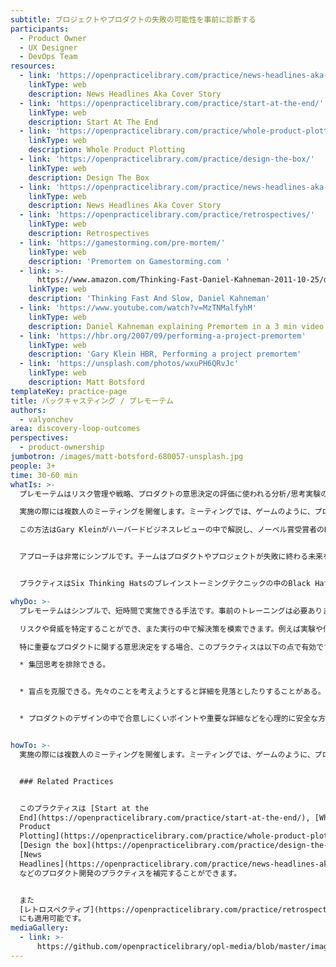 ```yaml
---
subtitle: プロジェクトやプロダクトの失敗の可能性を事前に診断する
participants:
  - Product Owner
  - UX Designer
  - DevOps Team
resources:
  - link: 'https://openpracticelibrary.com/practice/news-headlines-aka-cover-story/'
    linkType: web
    description: News Headlines Aka Cover Story
  - link: 'https://openpracticelibrary.com/practice/start-at-the-end/'
    linkType: web
    description: Start At The End
  - link: 'https://openpracticelibrary.com/practice/whole-product-plotting/'
    linkType: web
    description: Whole Product Plotting
  - link: 'https://openpracticelibrary.com/practice/design-the-box/'
    linkType: web
    description: Design The Box
  - link: 'https://openpracticelibrary.com/practice/news-headlines-aka-cover-story/'
    linkType: web
    description: News Headlines Aka Cover Story
  - link: 'https://openpracticelibrary.com/practice/retrospectives/'
    linkType: web
    description: Retrospectives
  - link: 'https://gamestorming.com/pre-mortem/'
    linkType: web
    description: 'Premortem on Gamestorming.com '
  - link: >-
      https://www.amazon.com/Thinking-Fast-Daniel-Kahneman-2011-10-25/dp/B01FIYNOKU/
    linkType: web
    description: 'Thinking Fast And Slow, Daniel Kahneman'
  - link: 'https://www.youtube.com/watch?v=MzTNMalfyhM'
    linkType: web
    description: Daniel Kahneman explaining Premortem in a 3 min video
  - link: 'https://hbr.org/2007/09/performing-a-project-premortem'
    linkType: web
    description: 'Gary Klein HBR, Performing a project premortem'
  - link: 'https://unsplash.com/photos/wxuPH6QRvJc'
    linkType: web
    description: Matt Botsford
templateKey: practice-page
title: バックキャスティング / プレモーテム
authors:
  - valyonchev
area: discovery-loop-outcomes
perspectives:
  - product-ownership
jumbotron: /images/matt-botsford-680057-unsplash.jpg
people: 3+
time: 30-60 min
whatIs: >-
  プレモーテムはリスク管理や戦略、プロダクトの意思決定の評価に使われる分析/思考実験の手法です。

  実施の際には複数人のミーティングを開催します。ミーティングでは、ゲームのように、プロジェクトが大きな失敗に終わることを想像し、その理由や要因を複数考えます。

  この方法はGary Kleinがハーバードビジネスレビューの中で解説し、ノーベル賞受賞者のDaniel Kahnemanが著書『ファスト&スロー』の中で紹介したため有名になりました。


  アプローチは非常にシンプルです。チームはプロダクトやプロジェクトが失敗に終わる未来を想像します。チームは理由や根本原因を深掘りし、説明します。


  プラクティスはSix Thinking Hatsのブレインストーミングテクニックの中のBlack Hatのアプローチや [ニュースヘッドライン](https://openpracticelibrary.com/practice/news-headlines-aka-cover-story/) に似ています。ニュースヘッドラインはプレモーテムのプラクティスに視覚的なファシリテーションを用いたバリエーションです。

whyDo: >-
  プレモーテムはシンプルで、短時間で実施できる手法です。事前のトレーニングは必要ありません。

  リスクや脅威を特定することができ、また実行の中で解決策を模索できます。例えば実験や何らかのアクションでリスクや脅威に対する対策をすることができます。

  特に重要なプロダクトに関する意思決定をする場合、このプラクティスは以下の点で有効です。

  * 集団思考を排除できる。


  * 盲点を克服できる。先々のことを考えようとすると詳細を見落としたりすることがある。


  * プロダクトのデザインの中で合意しにくいポイントや重要な詳細などを心理的に安全な方法で表面化させることができる。心理的安全性が担保されない場合、何らかの指摘をすることで考え過ぎと言われることを避けるため、あるいは心配の妥当性に関する議論を避けるため、設計の隙間や欠陥を指摘しないことがあります。


howTo: >-
  実施の際には複数人のミーティングを開催します。ミーティングでは、ゲームのように、プロジェクトが大きな失敗に終わることを想像し、その理由や要因を複数考えます。


  ### Related Practices


  このプラクティスは [Start at the
  End](https://openpracticelibrary.com/practice/start-at-the-end/), [Whole
  Product
  Plotting](https://openpracticelibrary.com/practice/whole-product-plotting/),
  [Design the box](https://openpracticelibrary.com/practice/design-the-box/),
  [News
  Headlines](https://openpracticelibrary.com/practice/news-headlines-aka-cover-story/)
  などのプロダクト開発のプラクティスを補完することができます。


  また
  [レトロスペクティブ](https://openpracticelibrary.com/practice/retrospectives/)
  にも適用可能です。
mediaGallery:
  - link: >-
      https://github.com/openpracticelibrary/opl-media/blob/master/images/Pre-Mortem.jpg?raw=true
---
```


